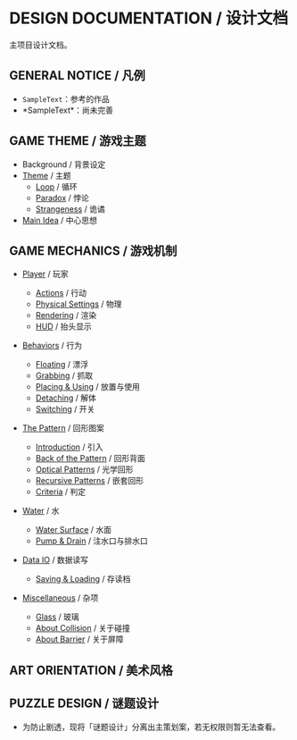 # DESIGN DOCUMENTATION / 设计文档

主项目设计文档。

## GENERAL NOTICE / 凡例

- `SampleText`：参考的作品
- \*SampleText\*：尚未完善

## GAME THEME / 游戏主题

- Background / 背景设定
- [Theme](Theme.md) / 主题
  - [Loop](Theme.md#loop--循环) / 循环
  - [Paradox](Theme.md#paradox--悖论) / 悖论
  - [Strangeness](Theme.md#strangeness--诡谲) / 诡谲
- [Main Idea](MainIdea.md) / 中心思想

## GAME MECHANICS / 游戏机制

- [Player](Player.md) / 玩家
  - [Actions](Player.md#actions--行动) / 行动
  - [Physical Settings](Player.md#physical-settings--物理) / 物理
  - [Rendering](Player.md#rendering--渲染) / 渲染
  - [HUD](Player.md#hud--抬头显示) / 抬头显示

- [Behaviors](Behaviors.md) / 行为
  - [Floating](Behaviors.md#floating--漂浮) / 漂浮
  - [Grabbing](Behaviors.md#grabbing--抓取) / 抓取
  - [Placing & Using](Behaviors.md#placing-&-using--放置与使用) / 放置与使用
  - [Detaching](Behaviors.md#detaching--解体) / 解体
  - [Switching](Behaviors.md#switching--开关) / 开关

- [The Pattern](Pattern.md) / 回形图案
  - [Introduction](Pattern.md#introduction--引入) / 引入
  - [Back of the Pattern](Pattern.md#back-of-the-pattern--回形背面) / 回形背面
  - [Optical Patterns](Pattern.md#optical-patterns--光学回形) / 光学回形
  - [Recursive Patterns](Pattern.md#recursive-patterns--嵌套回形) / 嵌套回形
  - [Criteria](Pattern.md#criteria--判定) / 判定

- [Water](Water.md) / 水
  - [Water Surface](Water.md#water-surface--水面) / 水面
  - [Pump & Drain](Water.md#pump-&-drain--注水口与排水口) / 注水口与排水口

- [Data IO](DataIO.md) / 数据读写
  - [Saving & Loading](DataIO.md#saving-&-loading--存读档) / 存读档
  
- [Miscellaneous](Miscellaneous_GM.md) / 杂项
  - [Glass](Glass.md) / 玻璃
  - [About Collision](Miscellaneous_GM.md#about-collision--关于碰撞) / 关于碰撞
  - [About Barrier](Miscellaneous_GM.md#about-barrier--关于屏障) / 关于屏障

## ART ORIENTATION / 美术风格

## PUZZLE DESIGN / 谜题设计

- 为防止剧透，现将「谜题设计」分离出主策划案，若无权限则暂无法查看。
